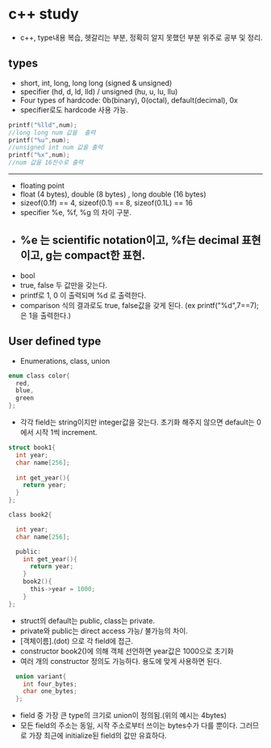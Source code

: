# c++ study
- c++, type내용 복습, 헷갈리는 부분, 정확히 알지 못했던 부분 위주로 공부 및 정리.
## types
- short, int, long, long long (signed & unsigned)
- specifier (hd, d, ld, lld)  / unsigned (hu, u, lu, llu)
- Four types of hardcode: 0b(binary), 0(octal), default(decimal), 0x 
- specifier로도 hardcode 사용 가능.
~~~c
printf("%lld",num);
//long long num 값을  출력
printf("%u",num);
//unsigned int num 값을 출력
printf("%x",num);
//num 값을 16진수로 출력
~~~
  ---
- floating point
- float (4 bytes), double (8 bytes) , long double (16 bytes)
- sizeof(0.1f) == 4, sizeof(0.1) == 8, sizeof(0.1L) == 16
- specifier %e, %f, %g 의 차이 구분. 
- %e 는 scientific notation이고, %f는 decimal 표현이고, g는 compact한 표현.
  ---
- bool
- true, false 두 값만을 갖는다.
- printf로 1, 0 이 출력되며 %d 로 출력한다.
- comparison 식의 결과로도 true, false값을 갖게 된다. (ex printf("%d",7==7); 은 1을 출력한다.)

## User defined type
- Enumerations, class, union
~~~c
enum class color{
  red,
  blue,
  green
};
~~~
- 각각 field는 string이지만 integer값을 갖는다.  초기화 해주지 않으면 default는 0에서 시작 1씩 increment.

~~~c
struct book1{
  int year;
  char name[256];
  
  int get_year(){
    return year;
  }
};

class book2{

  int year;
  char name[256];

  public:
    int get_year(){
      return year;
    }
    book2(){
      this->year = 1000;
    }
};

~~~

- struct의 default는 public, class는 private. 
- private와 public는 direct access 가능/ 불가능의 차이.
- [객체이름].(dot) 으로 각 field에 접근.
- constructor book2()에 의해 객체 선언하면 year값은 1000으로 초기화
- 여러 개의 constructor 정의도 가능하다. 용도에 맞게 사용하면 된다.
~~~c
  union variant{
    int four_bytes;
    char one_bytes;
  };
~~~

- field 중 가장 큰 type의 크기로 union이 정의됨.(위의 예시는 4bytes)
- 모든 field의 주소는 동일, 시작 주소로부터 쓰이는 bytes수가 다를 뿐이다. 그러므로 가장 최근에 initialize된 field의 값만 유효하다.
